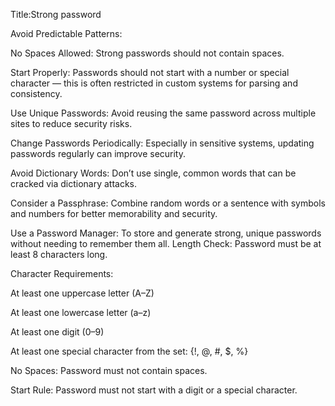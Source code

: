 Title:Strong  password

Avoid Predictable Patterns:

No Spaces Allowed: Strong passwords should not contain spaces.

Start Properly: Passwords should not start with a number or special character — this is often restricted in custom systems for parsing and consistency.

Use Unique Passwords: Avoid reusing the same password across multiple sites to reduce security risks.

Change Passwords Periodically: Especially in sensitive systems, updating passwords regularly can improve security.

Avoid Dictionary Words: Don’t use single, common words that can be cracked via dictionary attacks.

Consider a Passphrase: Combine random words or a sentence with symbols and numbers for better memorability and security.

Use a Password Manager: To store and generate strong, unique passwords without needing to remember them all.
Length Check: Password must be at least 8 characters long.

Character Requirements:

At least one uppercase letter (A–Z)

At least one lowercase letter (a–z)

At least one digit (0–9)

At least one special character from the set: {!, @, #, $, %}

No Spaces: Password must not contain spaces.

Start Rule: Password must not start with a digit or a special character.
